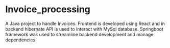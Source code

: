 # Invoice_processing
A Java project to handle Invoices. Frontend is developed using React and in backend  hibernate API is used to interact with MySql database. Springboot framework was used to streamline backend development and manage dependencies.
